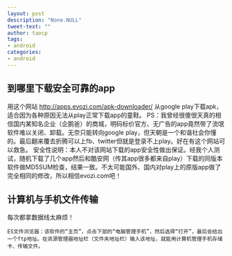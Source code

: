 ```yaml
---
layout: post
description: "None.NULL"
tweet-text: ""
author: taocp
tags:
- android
categories:
- android
---
```


到哪里下载安全可靠的app
-----------------------
用这个网站 http://apps.evozi.com/apk-downloader/ 从google play下载apk，适合因为各种原因无法从play正常下载app的童鞋。
PS：我曾经很傻很天真的相信国内某知名企业（企鹅爸）的商城，明码标价官方、无广告的app竟然带了流氓软件难以关闭、卸载。无奈只能转向google play，但天朝是一个和谐社会你懂的。最后翻来覆去折腾可以上fb、twitter但就是登录不上play。好在有这个网站可以救急。
安全性说明：本人不对该网站下载的app安全性做出保证。经我个人测试，随机下载了几个app然后和酷安网（传其app很多都来自play）下载的同版本软件做MD5SUM检查，结果一致。不太可能国外、国内对play上的原版app做了完全相同的修改，所以相信evozi.com吧！

计算机与手机文件传输
--------------------
每次都拿数据线太麻烦！

    ES文件浏览器：该软件的“主页”，点击下部的“电脑管理手机”，然后选择“打开”，最后会给出一个ftp地址。在资源管理器地址栏（文件夹地址栏）输入该地址，就能用计算机管理手机存储卡、传输文件。
    
